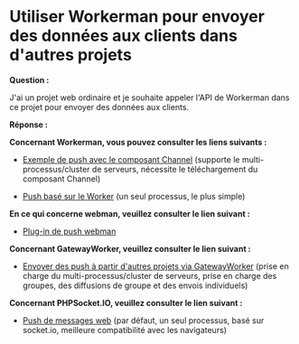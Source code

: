 # Utiliser Workerman pour envoyer des données aux clients dans d'autres projets

**Question :**

J'ai un projet web ordinaire et je souhaite appeler l'API de Workerman dans ce projet pour envoyer des données aux clients.

**Réponse :**

**Concernant Workerman, vous pouvez consulter les liens suivants :**

- [Exemple de push avec le composant Channel](../components/channel-examples.md) (supporte le multi-processus/cluster de serveurs, nécessite le téléchargement du composant Channel)

- [Push basé sur le Worker](https://www.workerman.net/q/508) (un seul processus, le plus simple)

**En ce qui concerne webman, veuillez consulter le lien suivant :**

- [Plug-in de push webman](https://www.workerman.net/plugin/2)

**Concernant GatewayWorker, veuillez consulter le lien suivant :**

- [Envoyer des push à partir d'autres projets via GatewayWorker](https://www.workerman.net/doc/gateway-worker/push-in-other-project.html) (prise en charge du multi-processus/cluster de serveurs, prise en charge des groupes, des diffusions de groupe et des envois individuels)

**Concernant PHPSocket.IO, veuillez consulter le lien suivant :**

- [Push de messages web](https://www.workerman.net/web-sender) (par défaut, un seul processus, basé sur socket.io, meilleure compatibilité avec les navigateurs)

